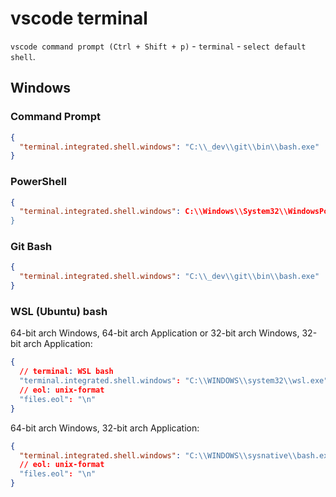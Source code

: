 # vscode terminal

`vscode command prompt (Ctrl + Shift + p)` - `terminal` - `select default shell`.

## Windows

### Command Prompt

```json
{
  "terminal.integrated.shell.windows": "C:\\_dev\\git\\bin\\bash.exe"
}
```

### PowerShell

```json
{
  "terminal.integrated.shell.windows": C:\\Windows\\System32\\WindowsPowerShell\\v1.0\\powershell.exe"
}
```

### Git Bash

```json
{
  "terminal.integrated.shell.windows": "C:\\_dev\\git\\bin\\bash.exe"
}
```

### WSL (Ubuntu) bash

64-bit arch Windows, 64-bit arch Application or 32-bit arch Windows, 32-bit arch Application:

```json
{
  // terminal: WSL bash
  "terminal.integrated.shell.windows": "C:\\WINDOWS\\system32\\wsl.exe",
  // eol: unix-format
  "files.eol": "\n"
}
```

64-bit arch Windows, 32-bit arch Application:

```json
{
  "terminal.integrated.shell.windows": "C:\\WINDOWS\\sysnative\\bash.exe"
  // eol: unix-format
  "files.eol": "\n"
}
```
